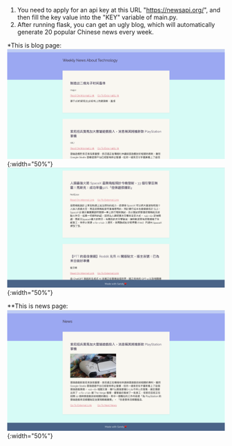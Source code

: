 1. You need to apply for an api key at this URL "https://newsapi.org/", 
and then fill the key value into the "KEY" variable of main.py. 
2. After running flask, you can get an ugly blog, which will automatically 
generate 20 popular Chinese news every week.

*This is blog page:
![image](https://github.com/jazminkk/Python_Practice/blob/bc12f15371191f5031037cbe31b211090bf3883a/BlogTemplating/example/main_page1.png){:width="50%"}
![image](https://github.com/jazminkk/Python_Practice/blob/dc37ec01fa912b92b73ecf0b83dca067764b35a0/BlogTemplating/example/main_page2.png){:width="50%"}

**This is news page:
![image](https://github.com/jazminkk/Python_Practice/blob/dc37ec01fa912b92b73ecf0b83dca067764b35a0/BlogTemplating/example/new_page.png){:width="50%"}
